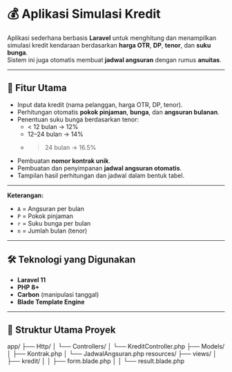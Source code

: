 # 💰 Aplikasi Simulasi Kredit

Aplikasi sederhana berbasis **Laravel** untuk menghitung dan menampilkan simulasi kredit kendaraan berdasarkan **harga OTR**, **DP**, **tenor**, dan **suku bunga**.  
Sistem ini juga otomatis membuat **jadwal angsuran** dengan rumus **anuitas**.

---

## 🚀 Fitur Utama

- Input data kredit (nama pelanggan, harga OTR, DP, tenor).  
- Perhitungan otomatis **pokok pinjaman**, **bunga**, dan **angsuran bulanan**.  
- Penentuan suku bunga berdasarkan tenor:
  - < 12 bulan → 12%  
  - 12–24 bulan → 14%  
  - > 24 bulan → 16.5%  
- Pembuatan **nomor kontrak unik**.  
- Pembuatan dan penyimpanan **jadwal angsuran otomatis**.  
- Tampilan hasil perhitungan dan jadwal dalam bentuk tabel.

---

**Keterangan:**
- `A` = Angsuran per bulan  
- `P` = Pokok pinjaman  
- `r` = Suku bunga per bulan  
- `n` = Jumlah bulan (tenor)

---

## 🛠️ Teknologi yang Digunakan

- **Laravel 11**
- **PHP 8+**
- **Carbon** (manipulasi tanggal)
- **Blade Template Engine**

---

## 📂 Struktur Utama Proyek
app/
├── Http/
│ └── Controllers/
│ └── KreditController.php
├── Models/
│ ├── Kontrak.php
│ └── JadwalAngsuran.php
resources/
├── views/
│ ├── kredit/
│ │ ├── form.blade.php
│ │ └── result.blade.php
